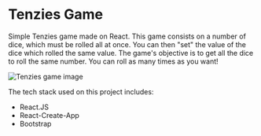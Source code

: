 # Tenzies Game
Simple Tenzies game made on React. This game consists on a number of dice, which must be rolled all at once. You can then "set" the value of the dice which rolled the same value. The game's objective is to get all the dice to roll the same number. You can roll as many times as you want!

<img src="https://i.imgur.com/akUXTVi.png" alt="Tenzies game image"/>

The tech stack used on this project includes:

<ul>
  <li>React.JS</li>
  <li>React-Create-App</li>
  <li>Bootstrap</li>
</ul>


